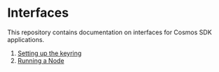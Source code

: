 <!--
order: false
parent:
  order: 5
-->

# Interfaces

This repository contains documentation on interfaces for Cosmos SDK applications.

1. [Setting up the keyring](./keyring.md)
2. [Running a Node](./run-node.md)
